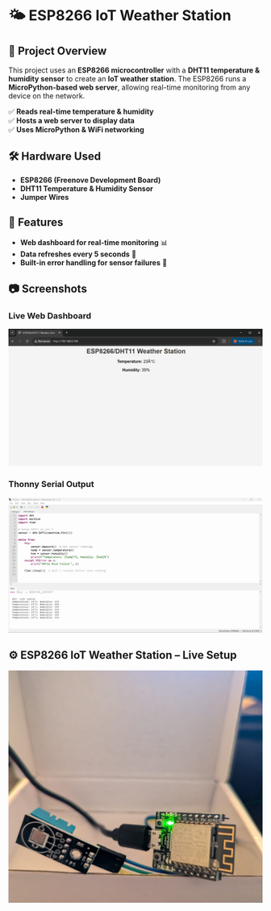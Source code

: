 # 🌤️ ESP8266 IoT Weather Station


## 📌 Project Overview
This project uses an **ESP8266 microcontroller** with a **DHT11 temperature & humidity sensor** to create an **IoT weather station**. The ESP8266 runs a **MicroPython-based web server**, allowing real-time monitoring from any device on the network.

✅ **Reads real-time temperature & humidity**  
✅ **Hosts a web server to display data**  
✅ **Uses MicroPython & WiFi networking**  

## 🛠️ Hardware Used
- **ESP8266 (Freenove Development Board)**
- **DHT11 Temperature & Humidity Sensor**
- **Jumper Wires**

## 📜 Features
- **Web dashboard for real-time monitoring** 📊
- **Data refreshes every 5 seconds** 🔄
- **Built-in error handling for sensor failures** 🚀

## 📷 Screenshots
### **Live Web Dashboard**
![Web Dashboard](images/web_dashboard.png)

### **Thonny Serial Output**
![Serial Output](images/DHT11_Test.png)

## ⚙️ ESP8266 IoT Weather Station – Live Setup
![ESP8266 IoT Weather Station – Live Setup](images/ESP8266-DHT11_connection.jpg)

